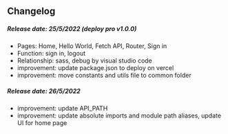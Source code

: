 ## Changelog

##### Release date: 25/5/2022 (deploy pro v1.0.0)
- Pages: Home, Hello World, Fetch API, Router, Sign in
- Function: sign in, logout
- Relationship: sass, debug by visual studio code
- improvement: update package.json to deploy on vercel
- improvement: move constants and utils file to common folder

##### Release date: 26/5/2022
- improvement: update API_PATH
- improvement: update absolute imports and module path aliases, update UI for home page